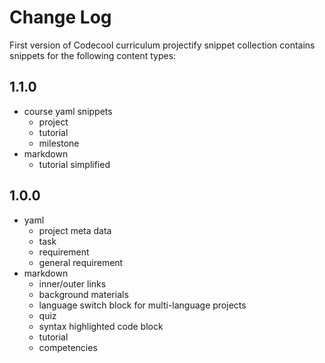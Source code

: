 # Change Log

First version of Codecool curriculum projectify snippet collection contains snippets for the following content types:

## 1.1.0

- course yaml snippets
  - project
  - tutorial
  - milestone
- markdown
  - tutorial simplified

## 1.0.0

- yaml
  - project meta data
  - task
  - requirement
  - general requirement
- markdown
  - inner/outer links
  - background materials
  - language switch block for multi-language projects
  - quiz
  - syntax highlighted code block
  - tutorial
  - competencies
